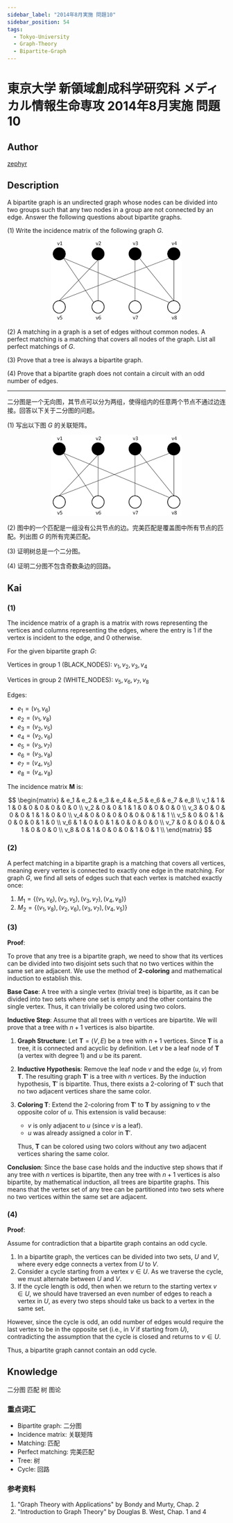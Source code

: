 ```yaml
---
sidebar_label: "2014年8月実施 問題10"
sidebar_position: 54
tags:
  - Tokyo-University
  - Graph-Theory
  - Bipartite-Graph
---
```


# 東京大学 新領域創成科学研究科 メディカル情報生命専攻 2014年8月実施 問題10

## **Author**
[zephyr](https://inshi-notes.zephyr-zdz.space/)

## **Description**
A bipartite graph is an undirected graph whose nodes can be divided into two groups such that any two nodes in a group are not connected by an edge. Answer the following questions about bipartite graphs.

(1) Write the incidence matrix of the following graph $G$.

<figure style="text-align:center;">
  <img src="https://raw.githubusercontent.com/Myyura/the_kai_project_assets/main/kakomonn/tokyo_university/frontier_sciences/cbms_201408_10_p1.png" width="300" alt=""/>
</figure>

(2) A matching in a graph is a set of edges without common nodes. A perfect matching is a matching that covers all nodes of the graph. List all perfect matchings of $G$.

(3) Prove that a tree is always a bipartite graph.

(4) Prove that a bipartite graph does not contain a circuit with an odd number of edges.

---

二分图是一个无向图，其节点可以分为两组，使得组内的任意两个节点不通过边连接。回答以下关于二分图的问题。

(1) 写出以下图 $G$ 的关联矩阵。

<figure style="text-align:center;">
  <img src="https://raw.githubusercontent.com/Myyura/the_kai_project_assets/main/kakomonn/tokyo_university/frontier_sciences/cbms_201408_10_p1.png" width="300" alt=""/>
</figure>

(2) 图中的一个匹配是一组没有公共节点的边。完美匹配是覆盖图中所有节点的匹配。列出图 $G$ 的所有完美匹配。

(3) 证明树总是一个二分图。

(4) 证明二分图不包含奇数条边的回路。

## **Kai**
### (1)

The incidence matrix of a graph is a matrix with rows representing the vertices and columns representing the edges, where the entry is 1 if the vertex is incident to the edge, and 0 otherwise.

For the given bipartite graph $G$:

Vertices in group 1 (BLACK_NODES): $v_1, v_2, v_3, v_4$

Vertices in group 2 (WHITE_NODES): $v_5, v_6, v_7, v_8$

Edges:

- $e_1 = (v_1, v_6)$
- $e_2 = (v_1, v_8)$
- $e_3 = (v_2, v_5)$
- $e_4 = (v_2, v_6)$
- $e_5 = (v_3, v_7)$
- $e_6 = (v_3, v_8)$
- $e_7 = (v_4, v_5)$
- $e_8 = (v_4, v_8)$

The incidence matrix **M** is:

$$
\begin{matrix}
     & e_1 & e_2 & e_3 & e_4 & e_5 & e_6 & e_7 & e_8 \\
v_1 & 1 & 1 & 0 & 0 & 0 & 0 & 0 & 0 \\
v_2 & 0 & 0 & 1 & 1 & 0 & 0 & 0 & 0 \\
v_3 & 0 & 0 & 0 & 0 & 1 & 1 & 0 & 0 \\
v_4 & 0 & 0 & 0 & 0 & 0 & 0 & 1 & 1 \\
v_5 & 0 & 0 & 1 & 0 & 0 & 0 & 1 & 0 \\
v_6 & 1 & 0 & 0 & 1 & 0 & 0 & 0 & 0 \\
v_7 & 0 & 0 & 0 & 0 & 1 & 0 & 0 & 0 \\
v_8 & 0 & 1 & 0 & 0 & 0 & 1 & 0 & 1 \\
\end{matrix}
$$

### (2)

A perfect matching in a bipartite graph is a matching that covers all vertices, meaning every vertex is connected to exactly one edge in the matching. For graph $G$, we find all sets of edges such that each vertex is matched exactly once:

1. $M_1 = \{(v_1, v_6), (v_2, v_5), (v_3, v_7), (v_4, v_8)\}$
2. $M_2 = \{(v_1, v_8), (v_2, v_6), (v_3, v_7), (v_4, v_5)\}$

### (3)

**Proof**:

To prove that any tree is a bipartite graph, we need to show that its vertices can be divided into two disjoint sets such that no two vertices within the same set are adjacent. We use the method of **2-coloring** and mathematical induction to establish this.

**Base Case**:
A tree with a single vertex (trivial tree) is bipartite, as it can be divided into two sets where one set is empty and the other contains the single vertex. Thus, it can trivially be colored using two colors.

**Inductive Step**:
Assume that all trees with $n$ vertices are bipartite. We will prove that a tree with $n+1$ vertices is also bipartite.

1. **Graph Structure**:
   Let $\mathbf{T} = (V, E)$ be a tree with $n+1$ vertices. Since $\mathbf{T}$ is a tree, it is connected and acyclic by definition. Let $v$ be a leaf node of $\mathbf{T}$ (a vertex with degree 1) and $u$ be its parent.

2. **Inductive Hypothesis**:
   Remove the leaf node $v$ and the edge $(u, v)$ from $\mathbf{T}$. The resulting graph $\mathbf{T}'$ is a tree with $n$ vertices. By the induction hypothesis, $\mathbf{T}'$ is bipartite. Thus, there exists a 2-coloring of $\mathbf{T}'$ such that no two adjacent vertices share the same color.

3. **Coloring $\mathbf{T}$**:
   Extend the 2-coloring from $\mathbf{T}'$ to $\mathbf{T}$ by assigning to $v$ the opposite color of $u$. This extension is valid because:
   - $v$ is only adjacent to $u$ (since $v$ is a leaf).
   - $u$ was already assigned a color in $\mathbf{T}'$.

   Thus, $\mathbf{T}$ can be colored using two colors without any two adjacent vertices sharing the same color.

**Conclusion**:
Since the base case holds and the inductive step shows that if any tree with $n$ vertices is bipartite, then any tree with $n+1$ vertices is also bipartite, by mathematical induction, all trees are bipartite graphs. This means that the vertex set of any tree can be partitioned into two sets where no two vertices within the same set are adjacent.

### (4)

**Proof**:

Assume for contradiction that a bipartite graph contains an odd cycle.

1. In a bipartite graph, the vertices can be divided into two sets, $U$ and $V$, where every edge connects a vertex from $U$ to $V$.
2. Consider a cycle starting from a vertex $v \in U$. As we traverse the cycle, we must alternate between $U$ and $V$.
3. If the cycle length is odd, then when we return to the starting vertex $v \in U$, we should have traversed an even number of edges to reach a vertex in $U$, as every two steps should take us back to a vertex in the same set.

However, since the cycle is odd, an odd number of edges would require the last vertex to be in the opposite set (i.e., in $V$ if starting from $U$), contradicting the assumption that the cycle is closed and returns to $v \in U$.

Thus, a bipartite graph cannot contain an odd cycle.

## **Knowledge**

二分图 匹配 树 图论

### 重点词汇

- Bipartite graph: 二分图
- Incidence matrix: 关联矩阵
- Matching: 匹配
- Perfect matching: 完美匹配
- Tree: 树
- Cycle: 回路

### 参考资料

1. "Graph Theory with Applications" by Bondy and Murty, Chap. 2
2. "Introduction to Graph Theory" by Douglas B. West, Chap. 1 and 4
